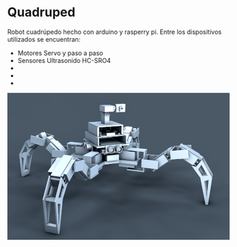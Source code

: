 # Quadruped

Robot cuadrúpedo hecho con arduino y rasperry pi. Entre los dispositivos utilizados se encuentran:
- Motores Servo y paso a paso
- Sensores Ultrasonido HC-SRO4
-
-
-

![Alt text](sandbox/quad.png?raw=true "Quadruped render")
